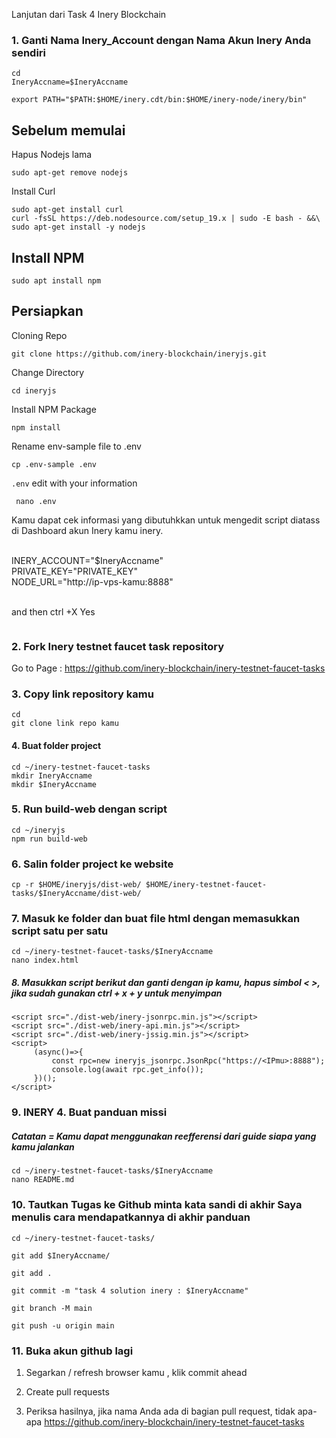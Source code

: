 Lanjutan dari Task 4 Inery Blockchain
### 1. Ganti Nama Inery_Account dengan Nama Akun Inery Anda sendiri
```
cd
IneryAccname=$IneryAccname
```
```
export PATH="$PATH:$HOME/inery.cdt/bin:$HOME/inery-node/inery/bin"
```

## Sebelum memulai
Hapus Nodejs lama
<br>

```shell
sudo apt-get remove nodejs
```

Install Curl

```shell
sudo apt-get install curl
curl -fsSL https://deb.nodesource.com/setup_19.x | sudo -E bash - &&\
sudo apt-get install -y nodejs
```


## Install NPM
```shell
sudo apt install npm
```


## Persiapkan

 Cloning Repo

   ```
   git clone https://github.com/inery-blockchain/ineryjs.git
   ```

 Change Directory

   ```
   cd ineryjs
   ```

 Install NPM Package

   ```
   npm install
   ```

 Rename  env-sample file to .env 

   ```
   cp .env-sample .env
   ```

  ```.env``` edit with your information

  ```
   nano .env
   ```


Kamu dapat cek informasi yang dibutuhkkan untuk mengedit script diatass di Dashboard akun Inery kamu inery.<br><br>

INERY_ACCOUNT="$IneryAccname" <br>
PRIVATE_KEY="PRIVATE_KEY"<br>
NODE_URL="http://ip-vps-kamu:8888" 
<br><br>

and then
ctrl +X  Yes


```
```
### 2. Fork Inery testnet faucet task repository
Go to Page :
https://github.com/inery-blockchain/inery-testnet-faucet-tasks

### 3. Copy link repository kamu
```
cd
git clone link repo kamu
```
#### 4. Buat folder project
```
cd ~/inery-testnet-faucet-tasks
mkdir IneryAccname
mkdir $IneryAccname
```

### 5. Run build-web dengan script 
```
cd ~/ineryjs
npm run build-web
```
### 6. Salin folder project ke website
```
cp -r $HOME/ineryjs/dist-web/ $HOME/inery-testnet-faucet-tasks/$IneryAccname/dist-web/
```
### 7. Masuk ke folder dan buat file html dengan memasukkan script satu per satu
```
cd ~/inery-testnet-faucet-tasks/$IneryAccname
nano index.html
```

##### 8. Masukkan script berikut dan ganti dengan ip kamu, hapus simbol < >, jika sudah gunakan ctrl + x + y untuk menyimpan
```
<script src="./dist-web/inery-jsonrpc.min.js"></script>
<script src="./dist-web/inery-api.min.js"></script>
<script src="./dist-web/inery-jssig.min.js"></script>
<script>
     (async()=>{
         const rpc=new ineryjs_jsonrpc.JsonRpc("https://<IPmu>:8888");
         console.log(await rpc.get_info());
     })();
</script>
```
### 9. INERY 4. Buat panduan missi 
##### Catatan = Kamu dapat menggunakan reefferensi  dari guide siapa yang kamu jalankan
```
cd ~/inery-testnet-faucet-tasks/$IneryAccname
nano README.md
```
### 10. Tautkan Tugas ke Github minta kata sandi di akhir Saya menulis cara mendapatkannya di akhir panduan
```
cd ~/inery-testnet-faucet-tasks/
```
```
git add $IneryAccname/
```
```
git add .
```
```
git commit -m "task 4 solution inery : $IneryAccname"
```
```
git branch -M main
```
```
git push -u origin main
```
### 11. Buka akun github lagi
1. Segarkan / refresh browser kamu , klik commit ahead
2. Create pull requests
  
3. Periksa hasilnya, jika nama Anda ada di bagian pull request, tidak apa-apa
https://github.com/inery-blockchain/inery-testnet-faucet-tasks
